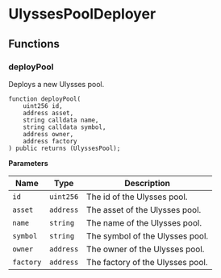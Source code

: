 # UlyssesPoolDeployer


## Functions
### deployPool

Deploys a new Ulysses pool.


```solidity
function deployPool(
    uint256 id,
    address asset,
    string calldata name,
    string calldata symbol,
    address owner,
    address factory
) public returns (UlyssesPool);
```
**Parameters**

|Name|Type|Description|
|----|----|-----------|
|`id`|`uint256`|The id of the Ulysses pool.|
|`asset`|`address`|The asset of the Ulysses pool.|
|`name`|`string`|The name of the Ulysses pool.|
|`symbol`|`string`|The symbol of the Ulysses pool.|
|`owner`|`address`|The owner of the Ulysses pool.|
|`factory`|`address`|The factory of the Ulysses pool.|


